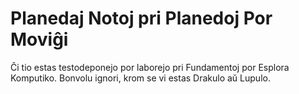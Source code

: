# Planedaj Notoj pri Planedoj Por Moviĝi

Ĉi tio estas testodeponejo por laborejo pri Fundamentoj por Esplora Komputiko.
Bonvolu ignori, krom se vi estas Drakulo aŭ Lupulo.

